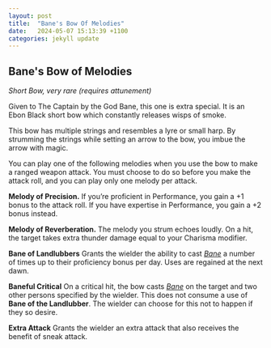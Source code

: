 ```yaml
---
layout: post
title:  "Bane's Bow Of Melodies"
date:   2024-05-07 15:13:39 +1100
categories: jekyll update
---
```


## Bane's Bow of Melodies

_Short Bow, very rare (requires attunement)_

Given to The Captain by the God Bane, this one is extra special. It is an Ebon Black short bow which constantly releases wisps of smoke.

This bow has multiple strings and resembles a lyre or small harp. By strumming the strings while setting an arrow to the bow, you imbue the arrow with magic.

You can play one of the following melodies when you use the bow to make a ranged weapon attack. You must choose to do so before you make the attack roll, and you can play only one melody per attack.

**Melody of Precision.** If you’re proficient in Performance, you gain a +1 bonus to the attack roll. If you have expertise in Performance, you gain a +2 bonus instead.

**Melody of Reverberation.** The melody you strum echoes loudly. On a hit, the target takes extra thunder damage equal to your Charisma modifier.

**Bane of Landlubbers** Grants the wielder the ability to cast [*Bane*](https://dnd5e.wikidot.com/spell:bane) a number of times up to their proficiency bonus per day.  Uses are regained at the next dawn.

**Baneful Critical** On a critical hit, the bow casts [*Bane*](https://dnd5e.wikidot.com/spell:bane) on the target and two other persons specified by the wielder. This does not consume a use of **Bane of the Landlubber**.  The wielder can choose for this not to happen if they so desire.

**Extra Attack** Grants the wielder an extra attack that also receives the benefit of sneak attack.
